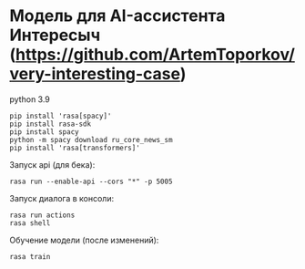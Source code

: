 # Модель для AI-ассистента Интересыч (https://github.com/ArtemToporkov/very-interesting-case)

python 3.9
````
pip install 'rasa[spacy]'
pip install rasa-sdk
pip install spacy
python -m spacy download ru_core_news_sm
pip install 'rasa[transformers]'
````

Запуск api (для бека):
````
rasa run --enable-api --cors "*" -p 5005
````

Запуск диалога в консоли:
````
rasa run actions
rasa shell
````

Обучение модели (после изменений):
````
rasa train
````